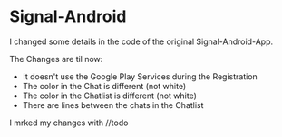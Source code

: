 # Signal-Android

I changed some details in the code of the original Signal-Android-App.

The Changes are til now:
- It doesn't use the Google Play Services during the Registration
- The color in the Chat is different (not white)
- The color in the Chatlist is different (not white)
- There are lines between the chats in the Chatlist

I mrked my changes with //todo
